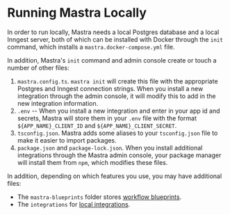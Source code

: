 # Running Mastra Locally

In order to run locally, Mastra needs a local Postgres database and a local Inngest server, both of which can be installed with Docker through the `init` command, which installs a `mastra.docker-compose.yml` file.

In addition, Mastra's `init` command and admin console create or touch a number of other files:

1. `mastra.config.ts`. `mastra init` will create this file with the appropriate Postgres and Inngest connection strings. When you install a new integration through the admin console, it will modify this to add in the new integration information.
2. `.env` -- When you install a new integration and enter in your app id and secrets, Mastra will store them in your `.env` file with the format `${APP_NAME}_CLIENT_ID` and `${APP_NAME}_CLIENT_SECRET`.
3. `tsconfig.json`. Mastra adds some aliases to your `tsconfig.json` file to make it easier to import packages.
4. `package.json` and `package-lock.json`. When you install additional integrations through the Mastra admin console, your package manager will install them from `npm`, which modifies these files.

In addition, depending on which features you use, you may have additional files:

- The `mastra-blueprints` folder stores [workflow blueprints](./reference/workflows.md).
- The `integrations` for [local integrations](./how-to/local-integrations.md).
